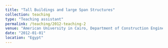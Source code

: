 ```yaml
---
title: "Tall Buildings and large Span Structures"
collection: teaching
type: "Teaching assistant"
permalink: /teaching/2012-teaching-2
venue: "American University in Cairo, Department of Construction Engineering"
date: "2012-01-01"
location: "Egypt"
---
```

